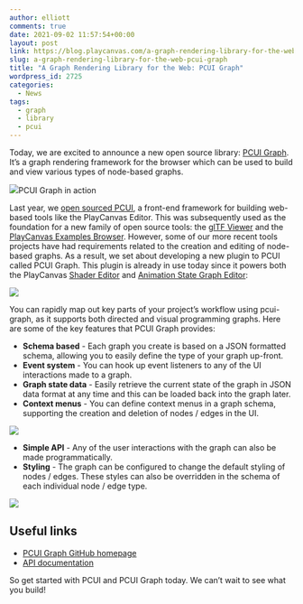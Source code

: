 ```yaml
---
author: elliott
comments: true
date: 2021-09-02 11:57:54+00:00
layout: post
link: https://blog.playcanvas.com/a-graph-rendering-library-for-the-web-pcui-graph/
slug: a-graph-rendering-library-for-the-web-pcui-graph
title: "A Graph Rendering Library for the Web: PCUI Graph"
wordpress_id: 2725
categories:
  - News
tags:
  - graph
  - library
  - pcui
---
```


Today, we are excited to announce a new open source library: [PCUI Graph](https://github.com/playcanvas/pcui-graph). It’s a graph rendering framework for the browser which can be used to build and view various types of node-based graphs.

[![](https://blog.playcanvas.com/wp-content/uploads/2021/09/simple-graph.gif)](https://blog.playcanvas.com/wp-content/uploads/2021/09/simple-graph.gif)PCUI Graph in action

Last year, we [open sourced PCUI](https://blog.playcanvas.com/introducing-pcui-an-open-source-ui-framework-for-the-web/), a front-end framework for building web-based tools like the PlayCanvas Editor. This was subsequently used as the foundation for a new family of open source tools: the [glTF Viewer](https://playcanvas.com/viewer) and the [PlayCanvas Examples Browser](https://playcanvas.github.io/#/graphics/area-lights). However, some of our more recent tools projects have had requirements related to the creation and editing of node-based graphs. As a result, we set about developing a new plugin to PCUI called PCUI Graph. This plugin is already in use today since it powers both the PlayCanvas [Shader Editor](https://forum.playcanvas.com/t/rfc-shader-editor/20616) and [Animation State Graph Editor](https://blog.playcanvas.com/introducing-the-anim-state-graph/):

[![](https://blog.playcanvas.com/wp-content/uploads/2021/09/image-1024x343.png)](https://blog.playcanvas.com/wp-content/uploads/2021/09/image.png)

You can rapidly map out key parts of your project’s workflow using pcui-graph, as it supports both directed and visual programming graphs. Here are some of the key features that PCUI Graph provides:

- **Schema based** - Each graph you create is based on a JSON formatted schema, allowing you to easily define the type of your graph up-front.
- **Event system** - You can hook up event listeners to any of the UI interactions made to a graph.
- **Graph state data** - Easily retrieve the current state of the graph in JSON data format at any time and this can be loaded back into the graph later.
- **Context menus** - You can define context menus in a graph schema, supporting the creation and deletion of nodes / edges in the UI.

![](https://lh6.googleusercontent.com/1ubzruXcNSIQyj4FUUOlcXJhN0BdLUq5Va-Uw7cjlu5S1i7GpoQLooxKKAM_sj7ghNFNxSM_IUVnKlIwD-w3HVNsH0rOvXw9q0qkx-j0G86bIdbgeZRkNObDupnaeDOfUOeEy-2G=s0)

- **Simple API** - Any of the user interactions with the graph can also be made programmatically.
- **Styling** - The graph can be configured to change the default styling of nodes / edges. These styles can also be overridden in the schema of each individual node / edge type.

![](https://lh3.googleusercontent.com/u-FYynPhXHl2ynWzsfq9Ceyi_uZRsLJi3ulrhcFFnkeCH7B9S7twg5Mvtb9ue0_VLmzTEILJtUFScGeO_FFdgi8CjPb4-LtUUkOsVaG96u6tfwwYwN0RfmTA65SN1w7hrm1bsFTn=s0)

## Useful links

- [PCUI Graph GitHub homepage](https://github.com/playcanvas/pcui-graph)
- [API documentation](https://github.com/playcanvas/pcui-graph/blob/master/docs/Graph.md)

So get started with PCUI and PCUI Graph today. We can’t wait to see what you build!
